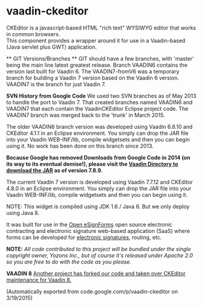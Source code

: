 # vaadin-ckeditor
CKEditor is a javascript-based HTML "rich text" WYSIWYG editor that works in common browsers.  
This component provides a wrapper around it for use in a Vaadin-based (Java servlet plus GWT) application. 

** GIT Versions/Branches **
GIT should have a few branches, with 'master' being the main line latest greatest release.  Branch VAADIN6 contains the version last built for Vaadin 6.  The VAADIN7-fromV6 was a temporary branch for building a Vaadin 7 version based on the Vaadin 6 version.  VAADIN7 is the branch for just Vaadin 7.  

**SVN History from Google Code**
We used two SVN branches as of May 2013 to handle the port to Vaadin 7. That created branches named VAADIN6 and VAADIN7 that each contain the VaadinCKEditor Eclipse project code.  The VAADIN7 branch was merged back to the 'trunk' in March 2015.

The older VAADIN6 branch version was developed using Vaadin 6.8.10 and CKEditor 4.1.1 in an Eclipse environment.  You simply can drop the JAR file into your Vaadin WEB-INF/lib, compile widgetsets and then you can begin using it.  No work has been done on this branch since 2013.

**Because Google has removed Downloads from Google Code in 2014 (on its way to its eventual demise!), please visit the [Vaadin Directory to download the JAR](http://vaadin.com/addon/ckeditor-wrapper-for-vaadin) as of version 7.8.9.**

The current Vaadin 7 version is developed using Vaadin 7.7.12 and CKEditor 4.8.0 in an Eclipse environment.  You simply can drop the JAR file into your Vaadin WEB-INF/lib, compile widgetsets and then you can begin using it.

NOTE: This widget is compiled using JDK 1.6 / Java 6. But we only deploy using Java 8.

It was built for use in the [Open eSignForms](http://open.esignforms.com/) open source electronic contracting and electronic signature web-based application (SaaS) where forms can be developed for [electronic signatures](http://www.yozons.com/electronicSignatures.jsp), routing, etc.

**NOTE:** *All code contributed to this project will be bundled under the single copyright owner, Yozons Inc., but of course it's released under Apache 2.0 so you are free to do with the code as you please.*

**VAADIN 8**  [Another project has forked our code and taken over CKEditor maintenance for Vaadin 8.](https://github.com/alump/CKEditor)

(Automatically exported from code.google.com/p/vaadin-ckeditor on 3/19/2015)
